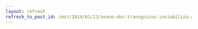 ```yaml
---
layout: refresh
refresh_to_post_id: /mst/2014/02/21/avano-dos-transgnicos-inviabiliza-agroecologia-afirma-especialista
---
```

